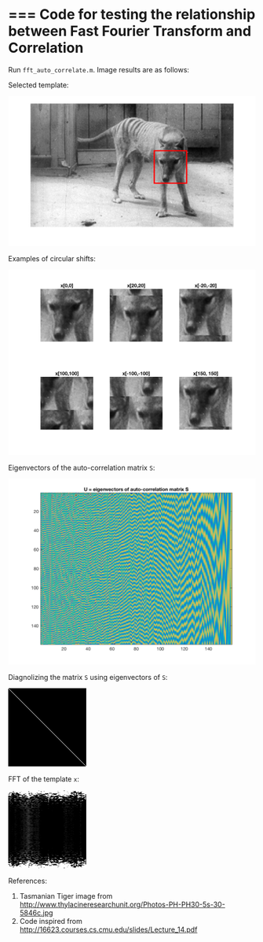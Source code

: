 ===
Code for testing the relationship between Fast Fourier Transform and Correlation
===

Run `fft_auto_correlate.m`. Image results are as follows:

Selected template:

![tigerFace.png](./tigerFace.png)

Examples of circular shifts:

![tigerFaceCircShift.png](./tigerFaceCircShift.png)

Eigenvectors of the auto-correlation matrix `S`:

![S_eigenvectors_M.png](./S_eigenvectors_M.png)

Diagnolizing the matrix `S` using eigenvectors of `S`:

![S_eigDiagonalized.png](./S_eigDiagonalized.png)

FFT of the template `x`:

![fft_x.png](./fft_x.png)

References:
1. Tasmanian Tiger image from http://www.thylacineresearchunit.org/Photos-PH-PH30-5s-30-5846c.jpg
2. Code inspired from http://16623.courses.cs.cmu.edu/slides/Lecture_14.pdf

